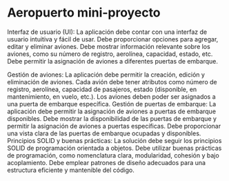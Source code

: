 # Aeropuerto mini-proyecto
Interfaz de usuario (UI):
La aplicación debe contar con una interfaz de usuario intuitiva y fácil de usar.
Debe proporcionar opciones para agregar, editar y eliminar aviones.
Debe mostrar información relevante sobre los aviones, como su número de registro, aerolínea, capacidad, estado, etc.
Debe permitir la asignación de aviones a diferentes puertas de embarque.

Gestión de aviones:
La aplicación debe permitir la creación, edición y eliminación de aviones.
Cada avión debe tener atributos como número de registro, aerolínea, capacidad de pasajeros, estado (disponible, en mantenimiento, en vuelo, etc.).
Los aviones deben poder ser asignados a una puerta de embarque específica.
Gestión de puertas de embarque:
La aplicación debe permitir la asignación de aviones a puertas de embarque disponibles.
Debe mostrar la disponibilidad de las puertas de embarque y permitir la asignación de aviones a puertas específicas.
Debe proporcionar una vista clara de las puertas de embarque ocupadas y disponibles.
Principios SOLID y buenas prácticas:
La solución debe seguir los principios SOLID de programación orientada a objetos.
Debe utilizar buenas prácticas de programación, como nomenclatura clara, modularidad, cohesión y bajo acoplamiento.
Debe emplear patrones de diseño adecuados para una estructura eficiente y mantenible del código.
